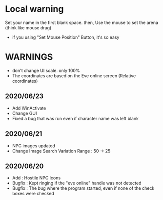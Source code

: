 # Local warning
Set your name in the first blank space.
then, Use the mouse to set the arena (think like mouse drag)
- if you using "Set Mouse Position" Button, it's so easy

# WARNINGS
- don't change UI scale. only 100%
- The coordinates are based on the Eve online screen (Relative coordinates)

## 2020/06/23
 - Add WinActivate
 - Change GUI
 - Fixed a bug that was run even if character name was left blank

## 2020/06/21
 - NPC images updated 
 - Change Image Search Variation Range : 50 -> 25

## 2020/06/20
- Add : Hostile NPC Icons
- Bugfix : Kept ringing if the "eve online" handle was not detected
- Bugfix : The bug where the program started, even if none of the check boxes were checked
